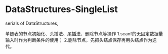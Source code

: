 # DataStructures-SingleList
serials of DataStructures,

单链表的节点初始化、头插法、尾插法、删除节点等操作
1.scanf的无固定数据量输入时作为判断条件的使用；
2.删除节点，先把头结点保存再用头结点作为迭代。
